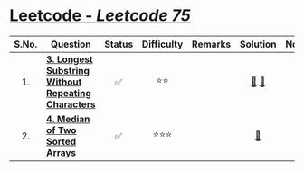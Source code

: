 # [Leetcode - <em>Leetcode 75</em>](https://leetcode.com/studyplan/leetcode-75/)
| S.No. | Question | Status | Difficulty | Remarks | Solution | Notes |
| :---: | -------- | :----: | :--------: | ------- | :------: | ----- |
| 1. | [**3. Longest Substring Without Repeating Characters**](https://leetcode.com/problems/longest-substring-without-repeating-characters/description/) | :white_check_mark: | :star::star: | | [:link:](solutions/1/1.md) [:link:](solutions/1/1a.md) | |
| 2. | [**4. Median of Two Sorted Arrays**](https://leetcode.com/problems/median-of-two-sorted-arrays/description/) | :white_check_mark: | :star::star::star: | | [:link:](solutions/2/2.md) | |